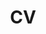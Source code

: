 ---
layout: cv
permalink: /cv/
title: CV
description: Click on the pdf icon to view my CV !
nav: true
nav_order: 6
cv_pdf: rhea.pdf
---